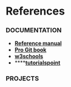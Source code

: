 # References

### **DOCUMENTATION**

* ****[**Reference manual**](https://git-scm.com/docs)****
* ****[**Pro Git book**](https://git-scm.com/book/en/v2)****
* ****[**w3schools**](https://www.w3schools.com/git/default.asp?remote=github)****
* ****[**tutorialspoint**](https://www.tutorialspoint.com/git/index.htm)

### PROJECTS

